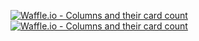 [![Waffle.io - Columns and their card count](https://badge.waffle.io/Juliantorresmendez/meetwork.png?columns=all)](https://waffle.io/Juliantorresmendez/meetwork?utm_source=badge)
[![Waffle.io - Columns and their card count](https://badge.waffle.io/lordmacu/meetwork.png?columns=all)](https://waffle.io/lordmacu/meetwork?utm_source=badge)

